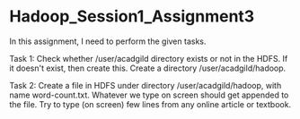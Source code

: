 # Hadoop_Session1_Assignment3

In this assignment, I need to perform the given tasks.

Task 1:
Check whether /user/acadgild directory exists or not in the HDFS.
If it doesn't exist, then create this.
Create a directory /user/acadgild/hadoop.

Task 2:
Create a file in HDFS under directory /user/acadgild/hadoop, with name word-count.txt.
Whatever we type on screen should get appended to the file.
Try to type (on screen) few lines from any online article or textbook.
